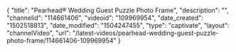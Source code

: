 {
    "title": "Pearhead&reg; Wedding Guest Puzzle Photo Frame",
    "description": "",
    "channelid": "114661406",
    "videoid": "109969954",
    "date_created": "1502518813",
    "date_modified": "1504247455",
    "type": "captivate",
    "layout": "channelVideo",
    "url": "\/latest-videos\/pearhead-wedding-guest-puzzle-photo-frame\/114661406-109969954"
}